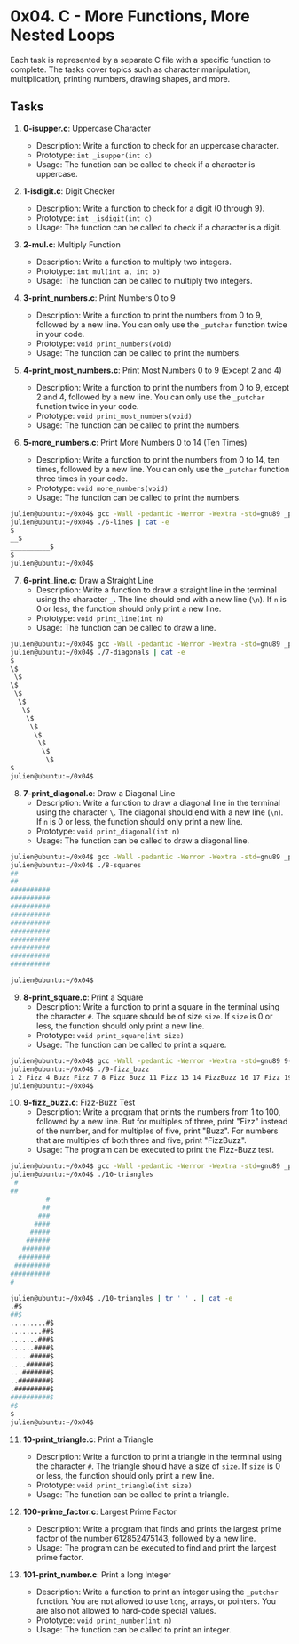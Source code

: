 # 0x04. C - More Functions, More Nested Loops

Each task is represented by a separate C file with a specific function to complete. The tasks cover topics such as character manipulation, multiplication, printing numbers, drawing shapes, and more.

## Tasks

1. **0-isupper.c**: Uppercase Character
   - Description: Write a function to check for an uppercase character.
   - Prototype: `int _isupper(int c)`
   - Usage: The function can be called to check if a character is uppercase.

2. **1-isdigit.c**: Digit Checker
   - Description: Write a function to check for a digit (0 through 9).
   - Prototype: `int _isdigit(int c)`
   - Usage: The function can be called to check if a character is a digit.

3. **2-mul.c**: Multiply Function 
   - Description: Write a function to multiply two integers.
   - Prototype: `int mul(int a, int b)`
   - Usage: The function can be called to multiply two integers.

4. **3-print_numbers.c**: Print Numbers 0 to 9
   - Description: Write a function to print the numbers from 0 to 9, followed by a new line. You can only use the `_putchar` function twice in your code.
   - Prototype: `void print_numbers(void)`
   - Usage: The function can be called to print the numbers.

5. **4-print_most_numbers.c**: Print Most Numbers 0 to 9 (Except 2 and 4)
   - Description: Write a function to print the numbers from 0 to 9, except 2 and 4, followed by a new line. You can only use the `_putchar` function twice in your code.
   - Prototype: `void print_most_numbers(void)`
   - Usage: The function can be called to print the numbers.

6. **5-more_numbers.c**: Print More Numbers 0 to 14 (Ten Times)
   - Description: Write a function to print the numbers from 0 to 14, ten times, followed by a new line. You can only use the `_putchar` function three times in your code.
   - Prototype: `void more_numbers(void)`
   - Usage: The function can be called to print the numbers.
```bash
julien@ubuntu:~/0x04$ gcc -Wall -pedantic -Werror -Wextra -std=gnu89 _putchar.c 6-main.c 6-print_line.c -o 6-lines
julien@ubuntu:~/0x04$ ./6-lines | cat -e
$
__$
__________$
$
julien@ubuntu:~/0x04$ 
```

7. **6-print_line.c**: Draw a Straight Line
   - Description: Write a function to draw a straight line in the terminal using the character `_`. The line should end with a new line (`\n`). If `n` is 0 or less, the function should only print a new line.
   - Prototype: `void print_line(int n)`
   - Usage: The function can be called to draw a line.
   
```bash
julien@ubuntu:~/0x04$ gcc -Wall -pedantic -Werror -Wextra -std=gnu89 _putchar.c 7-main.c 7-print_diagonal.c -o 7-diagonals
julien@ubuntu:~/0x04$ ./7-diagonals | cat -e
$
\$
 \$
\$
 \$
  \$
   \$
    \$
     \$
      \$
       \$
        \$
         \$
$
julien@ubuntu:~/0x04$ 
```

8. **7-print_diagonal.c**: Draw a Diagonal Line
   - Description: Write a function to draw a diagonal line in the terminal using the character `\`. The diagonal should end with a new line (`\n`). If `n` is 0 or less, the function should only print a new line.
   - Prototype: `void print_diagonal(int n)`
   - Usage: The function can be called to draw a diagonal line.
```bash
julien@ubuntu:~/0x04$ gcc -Wall -pedantic -Werror -Wextra -std=gnu89 _putchar.c 8-main.c 8-print_square.c -o 8-squares
julien@ubuntu:~/0x04$ ./8-squares 
##
##
##########
##########
##########
##########
##########
##########
##########
##########
##########
##########

julien@ubuntu:~/0x04$ 
```

9. **8-print_square.c**: Print a Square
   - Description: Write a function to print a square in the terminal using the character `#`. The square should be of size `size`. If `size` is 0 or less, the function should only print a new line.
   - Prototype: `void print_square(int size)`
   - Usage: The function can be called to print a square.
```bash
julien@ubuntu:~/0x04$ gcc -Wall -pedantic -Werror -Wextra -std=gnu89 9-fizz_buzz.c -o 9-fizz_buzz
julien@ubuntu:~/0x04$ ./9-fizz_buzz 
1 2 Fizz 4 Buzz Fizz 7 8 Fizz Buzz 11 Fizz 13 14 FizzBuzz 16 17 Fizz 19 Buzz Fizz 22 23 Fizz Buzz 26 Fizz 28 29 FizzBuzz 31 32 Fizz 34 Buzz Fizz 37 38 Fizz Buzz 41 Fizz 43 44 FizzBuzz 46 47 Fizz 49 Buzz Fizz 52 53 Fizz Buzz 56 Fizz 58 59 FizzBuzz 61 62 Fizz 64 Buzz Fizz 67 68 Fizz Buzz 71 Fizz 73 74 FizzBuzz 76 77 Fizz 79 Buzz Fizz 82 83 Fizz Buzz 86 Fizz 88 89 FizzBuzz 91 92 Fizz 94 Buzz Fizz 97 98 Fizz Buzz
julien@ubuntu:~/0x04$
```

10. **9-fizz_buzz.c**: Fizz-Buzz Test
    - Description: Write a program that prints the numbers from 1 to 100, followed by a new line. But for multiples of three, print "Fizz" instead of the number, and for multiples of five, print "Buzz". For numbers that are multiples of both three and five, print "FizzBuzz".
    - Usage: The program can be executed to print the Fizz-Buzz test.
```bash
julien@ubuntu:~/0x04$ gcc -Wall -pedantic -Werror -Wextra -std=gnu89 _putchar.c 10-main.c 10-print_triangle.c -o 10-triangles
julien@ubuntu:~/0x04$ ./10-triangles 
 #
##
         #
        ##
       ###
      ####
     #####
    ######
   #######
  ########
 #########
##########
#

julien@ubuntu:~/0x04$ ./10-triangles | tr ' ' . | cat -e
.#$
##$
.........#$
........##$
.......###$
......####$
.....#####$
....######$
...#######$
..########$
.#########$
##########$
#$
$
julien@ubuntu:~/0x04$
```

11. **10-print_triangle.c**: Print a Triangle
    - Description: Write a function to print a triangle in the terminal using the character `#`. The triangle should have a size of `size`. If `size` is 0 or less, the function should only print a new line.
    - Prototype: `void print_triangle(int size)`
    - Usage: The function can be called to print a triangle.

12. **100-prime_factor.c**: Largest Prime Factor
    - Description: Write a program that finds and prints the largest prime factor of the number 612852475143, followed by a new line.
    - Usage: The program can be executed to find and print the largest prime factor.

13. **101-print_number.c**: Print a long Integer
    - Description: Write a function to print an integer using the `_putchar` function. You are not allowed to use `long`, arrays, or pointers. You are also not allowed to hard-code special values.
    - Prototype: `void print_number(int n)`
    - Usage: The function can be called to print an integer.
